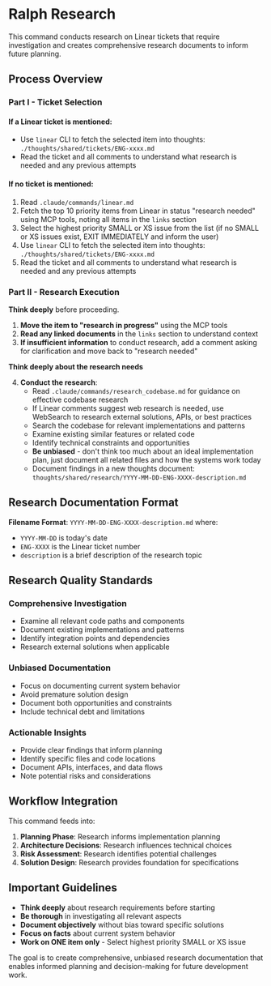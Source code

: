 # Ralph Research

This command conducts research on Linear tickets that require investigation and creates comprehensive research documents to inform future planning.

## Process Overview

### Part I - Ticket Selection

#### If a Linear ticket is mentioned:
- Use `linear` CLI to fetch the selected item into thoughts: `./thoughts/shared/tickets/ENG-xxxx.md`
- Read the ticket and all comments to understand what research is needed and any previous attempts

#### If no ticket is mentioned:
1. Read `.claude/commands/linear.md`
2. Fetch the top 10 priority items from Linear in status "research needed" using MCP tools, noting all items in the `links` section
3. Select the highest priority SMALL or XS issue from the list (if no SMALL or XS issues exist, EXIT IMMEDIATELY and inform the user)
4. Use `linear` CLI to fetch the selected item into thoughts: `./thoughts/shared/tickets/ENG-xxxx.md`
5. Read the ticket and all comments to understand what research is needed and any previous attempts

### Part II - Research Execution

**Think deeply** before proceeding.

1. **Move the item to "research in progress"** using the MCP tools
2. **Read any linked documents** in the `links` section to understand context
3. **If insufficient information** to conduct research, add a comment asking for clarification and move back to "research needed"

**Think deeply about the research needs**

4. **Conduct the research**:
   - Read `.claude/commands/research_codebase.md` for guidance on effective codebase research
   - If Linear comments suggest web research is needed, use WebSearch to research external solutions, APIs, or best practices
   - Search the codebase for relevant implementations and patterns
   - Examine existing similar features or related code
   - Identify technical constraints and opportunities
   - **Be unbiased** - don't think too much about an ideal implementation plan, just document all related files and how the systems work today
   - Document findings in a new thoughts document: `thoughts/shared/research/YYYY-MM-DD-ENG-XXXX-description.md`

## Research Documentation Format

**Filename Format**: `YYYY-MM-DD-ENG-XXXX-description.md` where:
- `YYYY-MM-DD` is today's date
- `ENG-XXXX` is the Linear ticket number
- `description` is a brief description of the research topic

## Research Quality Standards

### Comprehensive Investigation
- Examine all relevant code paths and components
- Document existing implementations and patterns
- Identify integration points and dependencies
- Research external solutions when applicable

### Unbiased Documentation
- Focus on documenting current system behavior
- Avoid premature solution design
- Document both opportunities and constraints
- Include technical debt and limitations

### Actionable Insights
- Provide clear findings that inform planning
- Identify specific files and code locations
- Document APIs, interfaces, and data flows
- Note potential risks and considerations

## Workflow Integration

This command feeds into:
1. **Planning Phase**: Research informs implementation planning
2. **Architecture Decisions**: Research influences technical choices
3. **Risk Assessment**: Research identifies potential challenges
4. **Solution Design**: Research provides foundation for specifications

## Important Guidelines

- **Think deeply** about research requirements before starting
- **Be thorough** in investigating all relevant aspects
- **Document objectively** without bias toward specific solutions
- **Focus on facts** about current system behavior
- **Work on ONE item only** - Select highest priority SMALL or XS issue

The goal is to create comprehensive, unbiased research documentation that enables informed planning and decision-making for future development work.